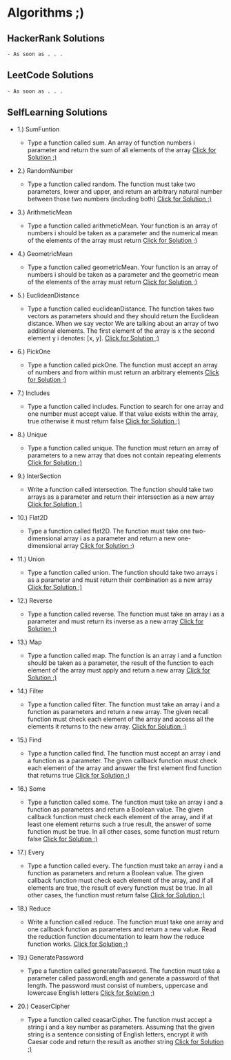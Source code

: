 # Algorithms ;)

## HackerRank Solutions
    - As soon as . . . 

## LeetCode Solutions
    - As soon as . . . 

## SelfLearning Solutions
- 1.) SumFuntion
    - Type a function called sum. An array of function numbers i parameter and return the sum of all elements of the array
    [Click for Solution ;)](https://github.com/RaviHamidov/Algorithms/tree/master/SumFunction)

- 2.) RandomNumber
    - Type a function called random. The function must take two parameters, lower and upper, and return an arbitrary natural number between those two numbers (including both)
    [Click for Solution ;)](https://github.com/RaviHamidov/Algorithms/tree/master/RandomNumber)

- 3.) ArithmeticMean
    - Type a function called arithmeticMean. Your function is an array of numbers i should be taken as a parameter and the numerical mean of the elements of the array must return
    [Click for Solution ;)](https://github.com/RaviHamidov/Algorithms/tree/master/ArithmeticMean)

- 4.) GeometricMean
    - Type a function called geometricMean. Your function is an array of numbers i should be taken as a parameter and the geometric mean of the elements of the array must return
    [Click for Solution ;)](https://github.com/RaviHamidov/Algorithms/tree/master/GeometricMean)

- 5.) EuclideanDistance
    - Type a function called euclideanDistance. The function takes two vectors as parameters should and they should return the Euclidean distance. When we say vector We are talking about an array of two additional elements. The first element of the array is x the second element y i denotes: [x, y].
    [Click for Solution ;)](https://github.com/RaviHamidov/Algorithms/tree/master/EuclideanDistance)

- 6.) PickOne
    - Type a function called pickOne. The function must accept an array of numbers and from within must return an arbitrary elements
    [Click for Solution ;)](https://github.com/RaviHamidov/Algorithms/tree/master/PickOne)

- 7.) Includes
    - Type a function called includes. Function to search for one array and one number must accept value. If that value exists within the array, true otherwise it must return false
    [Click for Solution ;)](https://github.com/RaviHamidov/Algorithms/tree/master/Includes)

- 8.) Unique 
    - Type a function called unique. The function must return an array of parameters to a new array that does not contain repeating elements
    [Click for Solution ;)](https://github.com/RaviHamidov/Algorithms/tree/master/Unique)

- 9.) InterSection 
    - Write a function called intersection. The function should take two arrays as a parameter and return their intersection as a new array
    [Click for Solution ;)](https://github.com/RaviHamidov/Algorithms/tree/master/InterSection)

- 10.) Flat2D
    - Type a function called flat2D. The function must take one two-dimensional array i as a parameter and return a new one-dimensional array
    [Click for Solution ;)](https://github.com/RaviHamidov/Algorithms/tree/master/Flat2D)

- 11.) Union
    - Type a function called union. The function should take two arrays i as a parameter and must return their combination as a new array
    [Click for Solution ;)](https://github.com/RaviHamidov/Algorithms/tree/master/Union)

- 12.) Reverse 
    - Type a function called reverse. The function must take an array i as a parameter and must return its inverse as a new array
    [Click for Solution ;)](https://github.com/RaviHamidov/Algorithms/tree/master/Reverse)

- 13.) Map 
    - Type a function called map. The function is an array i and a function should be taken as a parameter, the result of the function to each element of the array must apply and return a new array
    [Click for Solution ;)](https://github.com/RaviHamidov/Algorithms/tree/master/Map)

- 14.) Filter
    - Type a function called filter. The function must take an array i  and a function as parameters and return a new array. The given recall function must check each element of the array and access all the elements it returns to the new array.
    [Click for Solution ;)](https://github.com/RaviHamidov/Algorithms/tree/master/Filter)

- 15.) Find
    - Type a function called find. The function must accept an array i and a function as a parameter. The given callback function must check each element of the array and answer the first element find function that returns true
    [Click for Solution ;)](https://github.com/RaviHamidov/Algorithms/tree/master/Find)

- 16.) Some
    - Type a function called some. The function must take an array i and a function as parameters and return a Boolean value. The given callback function must check each element of the array, and if at least one element returns such a true result, the answer of some function must be true. In all other cases, some function must return false
    [Click for Solution ;)](https://github.com/RaviHamidov/Algorithms/tree/master/Some)

- 17.) Every
    - Type a function called every. The function must take an array i and a function as parameters and return a Boolean value. The given callback function must check each element of the array, and if all elements are true, the result of every function must be true. In all other cases, the function must return false
    [Click for Solution ;)](https://github.com/RaviHamidov/Algorithms/tree/master/Every)

- 18.) Reduce
    - Write a function called reduce. The function must take one array and one callback function as parameters and return a new value. Read the reduction function documentation to learn how the reduce function works.
    [Click for Solution ;)](https://github.com/RaviHamidov/Algorithms/tree/master/Reduce)

- 19.) GeneratePassword
    - Type a function called generatePassword. The function must take a parameter called passwordLength and generate a password of that length. The password must consist of numbers, uppercase and lowercase English letters
    [Click for Solution ;)](https://github.com/RaviHamidov/Algorithms/tree/master/GeneratePassword)

- 20.) CeaserCipher
    - Type a function called ceasarCipher. The function must accept a string i and a key number as parameters. Assuming that the given string is a sentence consisting of English letters, encrypt it with Caesar code and return the result as another string
    [Click for Solution ;)](https://github.com/RaviHamidov/Algorithms/tree/master/CeaserCipher)
